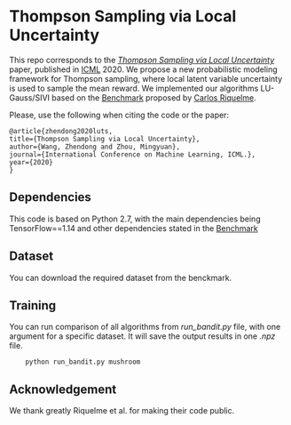 # Thompson Sampling via Local Uncertainty

This repo corresponds to the *[Thompson Sampling via Local Uncertainty](https://arxiv.org/pdf/1910.13673.pdf)* paper, published in
[ICML](https://icml.cc/) 2020. We propose a new probabilistic modeling framework for Thompson sampling, where local latent variable uncertainty is used to sample the mean reward. We implemented our algorithms LU-Gauss/SIVI based on the [Benchmark](https://github.com/tensorflow/models/tree/master/research/deep_contextual_bandits) proposed by [Carlos Riquelme](http://rikel.me). 

Please, use the following when citing the code or the paper:

```
@article{zhendong2020luts, 
title={Thompson Sampling via Local Uncertainty},
author={Wang, Zhendong and Zhou, Mingyuan},
journal={International Conference on Machine Learning, ICML.}, 
year={2020}
}
```

## Dependencies

This code is based on Python 2.7, with the main dependencies being TensorFlow==1.14 and other dependencies stated in the [Benchmark](https://github.com/tensorflow/models/tree/master/research/deep_contextual_bandits)

## Dataset

You can download the required dataset from the benckmark. 

## Training

You can run comparison of all algorithms from *run_bandit.py* file, with one argument for a specific dataset. It will save the output results in one *.npz* file. 

```
    python run_bandit.py mushroom
```

## Acknowledgement

We thank greatly Riquelme et al. for making their code public.
